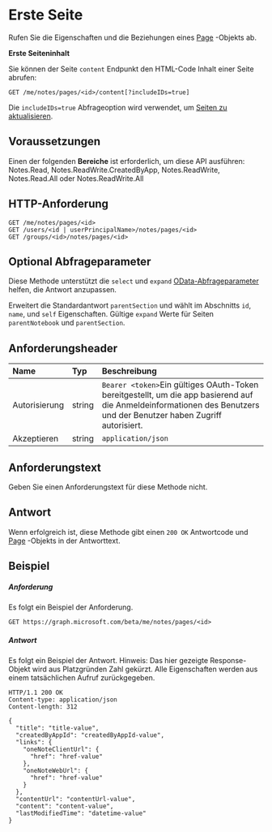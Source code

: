 # <a name="get-page"></a>Erste Seite

Rufen Sie die Eigenschaften und die Beziehungen eines [Page](../resources/page.md) -Objekts ab.

**Erste Seiteninhalt**

Sie können der Seite `content` Endpunkt den HTML-Code Inhalt einer Seite abrufen:

```
GET /me/notes/pages/<id>/content[?includeIDs=true]
```

Die `includeIDs=true` Abfrageoption wird verwendet, um [Seiten zu aktualisieren](../api/page_update.md).

## <a name="prerequisites"></a>Voraussetzungen
Einen der folgenden **Bereiche** ist erforderlich, um diese API ausführen:  
Notes.Read, Notes.ReadWrite.CreatedByApp, Notes.ReadWrite, Notes.Read.All oder Notes.ReadWrite.All
## <a name="http-request"></a>HTTP-Anforderung
<!-- { "blockType": "ignored" } -->
```http
GET /me/notes/pages/<id>
GET /users/<id | userPrincipalName>/notes/pages/<id>
GET /groups/<id>/notes/pages/<id>
```
## <a name="optional-query-parameters"></a>Optional Abfrageparameter
Diese Methode unterstützt die `select` und `expand` [OData-Abfrageparameter](http://graph.microsoft.io/docs/overview/query_parameters) helfen, die Antwort anzupassen.

Erweitert die Standardantwort `parentSection` und wählt im Abschnitts `id`, `name`, und `self` Eigenschaften. Gültige `expand` Werte für Seiten `parentNotebook` und `parentSection`.

## <a name="request-headers"></a>Anforderungsheader
| Name       | Typ | Beschreibung|
|:-----------|:------|:----------|
| Autorisierung  | string  | `Bearer <token>`Ein gültiges OAuth-Token bereitgestellt, um die app basierend auf die Anmeldeinformationen des Benutzers und der Benutzer haben Zugriff autorisiert. |
| Akzeptieren | string | `application/json` |

## <a name="request-body"></a>Anforderungstext
Geben Sie einen Anforderungstext für diese Methode nicht.
## <a name="response"></a>Antwort
Wenn erfolgreich ist, diese Methode gibt einen `200 OK` Antwortcode und [Page](../resources/page.md) -Objekts in der Antworttext.
## <a name="example"></a>Beispiel
##### <a name="request"></a>Anforderung
Es folgt ein Beispiel der Anforderung.
 <!-- { "blockType": "ignored" } -->
```http
GET https://graph.microsoft.com/beta/me/notes/pages/<id>
```
##### <a name="response"></a>Antwort
Es folgt ein Beispiel der Antwort. Hinweis: Das hier gezeigte Response-Objekt wird aus Platzgründen Zahl gekürzt. Alle Eigenschaften werden aus einem tatsächlichen Aufruf zurückgegeben.
 <!-- { "blockType": "ignored" } -->
```http
HTTP/1.1 200 OK
Content-type: application/json
Content-length: 312

{
  "title": "title-value",
  "createdByAppId": "createdByAppId-value",
  "links": {
    "oneNoteClientUrl": {
      "href": "href-value"
    },
    "oneNoteWebUrl": {
      "href": "href-value"
    }
  },
  "contentUrl": "contentUrl-value",
  "content": "content-value",
  "lastModifiedTime": "datetime-value"
}
```

<!-- uuid: 8fcb5dbc-d5aa-4681-8e31-b001d5168d79
2015-10-25 14:57:30 UTC -->
<!-- {
  "type": "#page.annotation",
  "description": "Get page",
  "keywords": "",
  "section": "documentation",
  "tocPath": ""
}-->